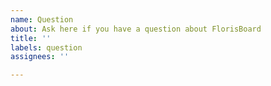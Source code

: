 ```yaml
---
name: Question
about: Ask here if you have a question about FlorisBoard
title: ''
labels: question
assignees: ''

---
```


<!--
- If you need assistance in using FlorisBoard, ask it here!
- If you want to suggest an idea for this project, please use the
  Feature request template instead.
- Please search existing questions to avoid creating duplicates.
- Thank you for your help in making FlorisBoard better!
-->
